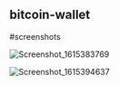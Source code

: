 ## bitcoin-wallet

#screenshots

![Screenshot_1615383769](https://user-images.githubusercontent.com/67467659/110692488-0a9a8e00-81ef-11eb-9f1d-d02f58dd79c7.png)

![Screenshot_1615394637](https://user-images.githubusercontent.com/67467659/110692520-14bc8c80-81ef-11eb-975f-7799cfdfdb47.png)
